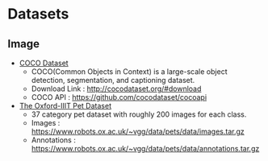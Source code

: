 # Datasets

## Image
  - [COCO Dataset](http://cocodataset.org/)
      + COCO(Common Objects in Context) is a large-scale object detection, segmentation, and captioning dataset.
      + Download Link : http://cocodataset.org/#download
      + COCO API : https://github.com/cocodataset/cocoapi
  - [The Oxford-IIIT Pet Dataset](https://www.robots.ox.ac.uk/~vgg/data/pets/)
      + 37 category pet dataset with roughly 200 images for each class.
      + Images : https://www.robots.ox.ac.uk/~vgg/data/pets/data/images.tar.gz
      + Annotations : https://www.robots.ox.ac.uk/~vgg/data/pets/data/annotations.tar.gz

